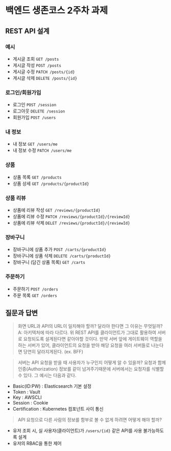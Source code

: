# 백엔드 생존코스 2주차 과제

## REST API 설계

### 예시

- 게시글 조회 `GET /posts`
- 게시글 작성 `POST /posts`
- 게시글 수정 `PATCH /posts/{id}`
- 게시글 삭제 `DELETE /posts/{id}`

### 로그인/회원가입

- 로그인 `POST /session`
- 로그아웃 `DELETE /session`
- 회원가입 `POST /users`

### 내 정보

- 내 정보 `GET /users/me`
- 내 정보 수정 `PATCH /users/me`

### 상품

- 상품 목록 `GET /products`
- 상품 상세 `GET /products/{productId}`

### 상품 리뷰

- 상품에 리뷰 작성 `GET /reviews/{productId}`
- 상품에 리뷰 수정 `PATCH /reviews/{productId}/{reviewId}`
- 상품에 리뷰 삭제 `DELET /reviews/{productId}/{reviewId}`

### 장바구니

- 장바구니에 상품 추가 `POST /carts/{productId}`
- 장바구니에 상품 삭제 `DELETE /carts/{productId}`
- 장바구니 (담긴 상품 목록) `GET /carts`

### 주문하기

- 주문하기 `POST /orders`
- 주문 목록 `GET /orders`

## 질문과 답변

> 화면 URL과 API의 URL이 일치해야 할까? 달라야 한다면 그 이유는 무엇일까?
A: 아키텍처에 따라 다르다.
위 REST API를 클라이언트가 그대로 활용하여 서버로 요청되도록 설계된다면 같아야할 것이다.
만약 서버 앞에 게이트웨이 역할을하는 서버가 있어, 클라이언트의 요청을 받아 해당 요청을 여러 서버들로 나눈다면 당연히 달라지게된다. (ex. BFF)


> 서버는 API 요청을 받을 때 사용자가 누구인지 어떻게 알 수 있을까?
요청과 함께 인증(Authorization) 정보를 같이 넘겨주기때문에 서버에서는 요청자를 식별할 수 있다. 그 예시는 다음과 같다.
* Basic(ID:PW) : Elasticsearch 기본 설정 
* Token : Vault
* Key : AWSCLI
* Session : Cookie
* Certification : Kubernetes 컴포넌트 사이 통신


> API 요청으로 다른 사람의 정보를 함부로 볼 수 없게 하려면 어떻게 해야 할까?
* 유저 조회 시, 실 사용자(클라이언트)가 `/users/{id}` 같은 API를 사용 불가능하도록 설계
* 유저의 RBAC을 통한 제어
